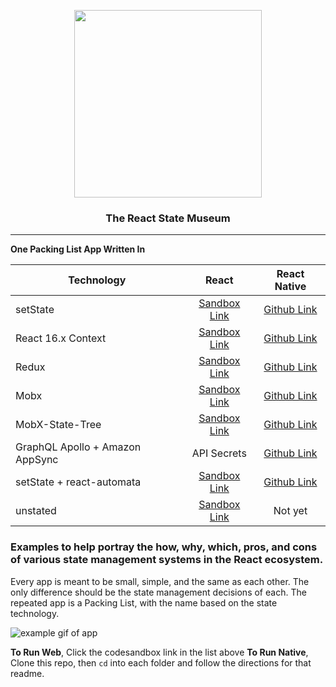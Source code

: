 <p align="center">
  <img src="https://github.com/GantMan/ReactStateMuseum/blob/master/_art/rs_small.png?raw=true" width="300" />
  <h3 align="center">The React State Museum</h3> 
  <hr/>
</p>

**One Packing List App Written In**

|           Technology            |                              React                               |                                        React Native                                         |
| ------------------------------- | :--------------------------------------------------------------: | :-----------------------------------------------------------------------------------------: |
| setState                        |       [Sandbox Link](https://codesandbox.io/s/6z7890wr3z)        | [Github Link](https://github.com/GantMan/ReactStateMuseum/tree/master/BasicSetStateExample) |
| React 16.x Context              | [Sandbox Link](https://codesandbox.io/s/wynjll10n5?autoresize=1) | [Github Link](https://github.com/GantMan/ReactStateMuseum/tree/master/BasicContextExample)  |
| Redux                           | [Sandbox Link](https://codesandbox.io/s/v0rkz8o7n0?autoresize=1) |  [Github Link](https://github.com/GantMan/ReactStateMuseum/tree/master/BasicReduxExample)   |
| Mobx                            | [Sandbox Link](https://codesandbox.io/s/v0rkz8o7n0?autoresize=1) |   [Github Link](https://github.com/GantMan/ReactStateMuseum/tree/master/BasicMobxExample)   |
| MobX-State-Tree                 | [Sandbox Link](https://codesandbox.io/s/38x0k1ol31?autoresize=1) |   [Github Link](https://github.com/GantMan/ReactStateMuseum/tree/master/BasicMSTExample)    |
| GraphQL Apollo + Amazon AppSync |               API Secrets                                        | [Github Link](https://github.com/GantMan/ReactStateMuseum/tree/master/BasicAppSyncExample)  |
| setState + react-automata       | [Sandbox Link](https://codesandbox.io/s/ym7nq0owyx?autoresize=1) |    [Github Link](https://github.com/GantMan/ReactStateMuseum/tree/master/ReactAutomata)     |
| unstated                        | [Sandbox Link](https://codesandbox.io/s/q8jpnpm8n6?autoresize=1) | Not yet |

### Examples to help portray the how, why, which, pros, and cons of various state management systems in the React ecosystem.

Every app is meant to be small, simple, and the same as each other.  The only difference should be the state management decisions of each.  The repeated app is a Packing List, with the name based on the state technology.

![example gif of app](https://github.com/GantMan/ReactStateMuseum/blob/master/_art/museum.gif?raw=true)

**To Run Web**, Click the codesandbox link in the list above
**To Run Native**, Clone this repo, then `cd` into each folder and follow the directions for that readme.

